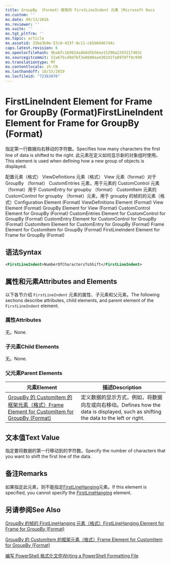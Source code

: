 ```yaml
---
title: GroupBy （Format）框架的 FirstLineIndent 元素 |Microsoft Docs
ms.custom: ''
ms.date: 09/13/2016
ms.reviewer: ''
ms.suite: ''
ms.tgt_pltfrm: ''
ms.topic: article
ms.assetid: 33be3b9e-53c8-433f-8c11-c65b0d46744c
caps.latest.revision: 6
ms.openlocfilehash: 9ba6fc1b9924a4b0d5b56ee15290a2293217403c
ms.sourcegitcommit: 52a67bcd9d7bf3e8600ea4302d1fa8970ff9c998
ms.translationtype: MT
ms.contentlocale: zh-CN
ms.lasthandoff: 10/15/2019
ms.locfileid: "72363076"
---
```

# <a name="firstlineindent-element-for-frame-for-groupby-format"></a><span data-ttu-id="1b568-102">FirstLineIndent Element for Frame for GroupBy (Format)</span><span class="sxs-lookup"><span data-stu-id="1b568-102">FirstLineIndent Element for Frame for GroupBy (Format)</span></span>

<span data-ttu-id="1b568-103">指定第一行数据向右移动的字符数。</span><span class="sxs-lookup"><span data-stu-id="1b568-103">Specifies how many characters the first line of data is shifted to the right.</span></span> <span data-ttu-id="1b568-104">此元素在定义如何显示新的对象组时使用。</span><span class="sxs-lookup"><span data-stu-id="1b568-104">This element is used when defining how a new group of objects is displayed.</span></span>

<span data-ttu-id="1b568-105">配置元素（格式） ViewDefinitions 元素（格式） View 元素（format）对于 GroupBy （format） CustomEntries 元素，用于元素的 CustomControl 元素（format）用于 CustomEntry for groupby （format） CustomItem 元素的 CustomControl for groupby （format）元素，用于 groupby 的帧的的元素（格式）</span><span class="sxs-lookup"><span data-stu-id="1b568-105">Configuration Element (Format) ViewDefinitions Element (Format) View Element (Format) GroupBy Element for View (Format) CustomControl Element for GroupBy (Format) CustomEntries Element for CustomControl for GroupBy (Format) CustomEntry Element for CustomControl for GroupBy (Format) CustomItem Element for CustomEntry for GroupBy (Format) Frame Element for CustomItem for GroupBy (Format) FirstLineIndent Element for Frame for GroupBy (Format)</span></span>

## <a name="syntax"></a><span data-ttu-id="1b568-106">语法</span><span class="sxs-lookup"><span data-stu-id="1b568-106">Syntax</span></span>

```xml
<FirstLineIndent>NumberOfCharactersToShift</FirstLineIndent>
```

## <a name="attributes-and-elements"></a><span data-ttu-id="1b568-107">属性和元素</span><span class="sxs-lookup"><span data-stu-id="1b568-107">Attributes and Elements</span></span>

<span data-ttu-id="1b568-108">以下各节介绍 `FirstLineIndent` 元素的属性、子元素和父元素。</span><span class="sxs-lookup"><span data-stu-id="1b568-108">The following sections describe attributes, child elements, and parent element of the `FirstLineIndent` element.</span></span>

### <a name="attributes"></a><span data-ttu-id="1b568-109">属性</span><span class="sxs-lookup"><span data-stu-id="1b568-109">Attributes</span></span>

<span data-ttu-id="1b568-110">无。</span><span class="sxs-lookup"><span data-stu-id="1b568-110">None.</span></span>

### <a name="child-elements"></a><span data-ttu-id="1b568-111">子元素</span><span class="sxs-lookup"><span data-stu-id="1b568-111">Child Elements</span></span>

<span data-ttu-id="1b568-112">无。</span><span class="sxs-lookup"><span data-stu-id="1b568-112">None.</span></span>

### <a name="parent-elements"></a><span data-ttu-id="1b568-113">父元素</span><span class="sxs-lookup"><span data-stu-id="1b568-113">Parent Elements</span></span>

|<span data-ttu-id="1b568-114">元素</span><span class="sxs-lookup"><span data-stu-id="1b568-114">Element</span></span>|<span data-ttu-id="1b568-115">描述</span><span class="sxs-lookup"><span data-stu-id="1b568-115">Description</span></span>|
|-------------|-----------------|
|[<span data-ttu-id="1b568-116">GroupBy 的 CustomItem 的框架元素（格式）</span><span class="sxs-lookup"><span data-stu-id="1b568-116">Frame Element for CustomItem for GroupBy (Format)</span></span>](./frame-element-for-customitem-for-groupby-format.md)|<span data-ttu-id="1b568-117">定义数据的显示方式，例如，将数据向左或向右移动。</span><span class="sxs-lookup"><span data-stu-id="1b568-117">Defines how the data is displayed, such as shifting the data to the left or right.</span></span>|

## <a name="text-value"></a><span data-ttu-id="1b568-118">文本值</span><span class="sxs-lookup"><span data-stu-id="1b568-118">Text Value</span></span>

<span data-ttu-id="1b568-119">指定要将数据的第一行移动到的字符数。</span><span class="sxs-lookup"><span data-stu-id="1b568-119">Specify the number of characters that you want to shift the first line of the data.</span></span>

## <a name="remarks"></a><span data-ttu-id="1b568-120">备注</span><span class="sxs-lookup"><span data-stu-id="1b568-120">Remarks</span></span>

<span data-ttu-id="1b568-121">如果指定此元素，则不能指定[FirstLineHanging](./firstlinehanging-element-for-frame-for-groupby-format.md)元素。</span><span class="sxs-lookup"><span data-stu-id="1b568-121">If this element is specified, you cannot specify the [FirstLineHanging](./firstlinehanging-element-for-frame-for-groupby-format.md) element.</span></span>

## <a name="see-also"></a><span data-ttu-id="1b568-122">另请参阅</span><span class="sxs-lookup"><span data-stu-id="1b568-122">See Also</span></span>

[<span data-ttu-id="1b568-123">GroupBy 的帧的 FirstLineHanging 元素（格式）</span><span class="sxs-lookup"><span data-stu-id="1b568-123">FirstLineHanging Element for Frame for GroupBy (Format)</span></span>](./firstlinehanging-element-for-frame-for-groupby-format.md)

[<span data-ttu-id="1b568-124">GroupBy 的 CustomItem 的框架元素（格式）</span><span class="sxs-lookup"><span data-stu-id="1b568-124">Frame Element for CustomItem for GroupBy (Format)</span></span>](./frame-element-for-customitem-for-groupby-format.md)

[<span data-ttu-id="1b568-125">编写 PowerShell 格式化文件</span><span class="sxs-lookup"><span data-stu-id="1b568-125">Writing a PowerShell Formatting File</span></span>](./writing-a-powershell-formatting-file.md)
